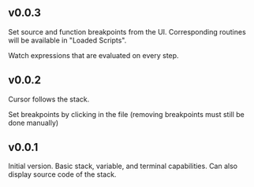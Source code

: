 ## v0.0.3

Set source and function breakpoints from the UI. Corresponding routines will be available in "Loaded Scripts".

Watch expressions that are evaluated on every step.

## v0.0.2

Cursor follows the stack.

Set breakpoints by clicking in the file (removing breakpoints must still be done manually)

## v0.0.1

Initial version. Basic stack, variable, and terminal capabilities. Can also display source code of the stack.
